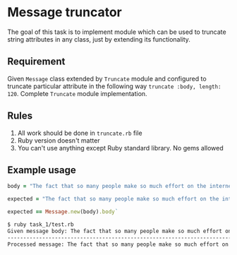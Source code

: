 # Message truncator

The goal of this task is to implement module which can be used to truncate string attributes in any class, just by extending its functionality.

## Requirement
Given `Message` class extended by `Truncate` module and configured to truncate particular attribute in the following way `truncate :body, length: 120`. Complete `Truncate` module implementation.

## Rules
1. All work should be done in `truncate.rb` file
2. Ruby version doesn't matter
3. You can't use anything except Ruby standard library. No gems allowed

## Example usage
```ruby
body = "The fact that so many people make so much effort on the internet to make other random people from around the world laugh/feel better is a great achievement of the human race."

expected = "The fact that so many people make so much effort on the internet to make other random people from around the world laugh..."

expected == Message.new(body).body`
```
```bash
$ ruby task_1/test.rb
Given message body: The fact that so many people make so much effort on the internet to make other random people from around the world laugh/feel better is a great achievement of the human race.
--------------------------------------------------------------------------------
Processed message: The fact that so many people make so much effort on the internet to make other random people from around the world laugh...

```
